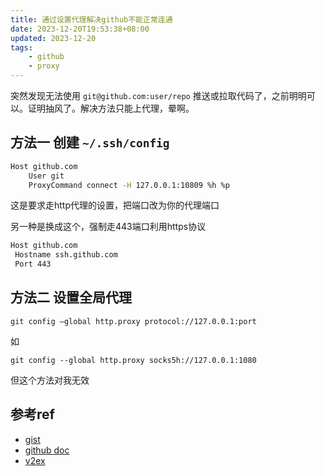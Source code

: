 ```yaml
---
title: 通过设置代理解决github不能正常连通
date: 2023-12-20T19:53:38+08:00
updated: 2023-12-20
tags:
    - github
    - proxy
---
```

突然发现无法使用 `git@github.com:user/repo` 推送或拉取代码了，之前明明可以。证明抽风了。解决方法只能上代理，晕啊。

## 方法一 创建 `~/.ssh/config`
```bash
Host github.com
    User git
    ProxyCommand connect -H 127.0.0.1:10809 %h %p
```

这是要求走http代理的设置，把端口改为你的代理端口

另一种是换成这个，强制走443端口利用https协议
```bash
Host github.com
 Hostname ssh.github.com
 Port 443
```

## 方法二 设置全局代理
`git config –global http.proxy protocol://127.0.0.1:port`

如

`git config --global http.proxy socks5h://127.0.0.1:1080`

但这个方法对我无效

## 参考ref
- [gist](https://gist.github.com/bluethon/45766d0a4541ab633e32a49b6c4e4bdd)
- [github doc](https://docs.github.com/en/actions/hosting-your-own-runners/managing-self-hosted-runners/using-a-proxy-server-with-self-hosted-runners)
- [v2ex](https://v2ex.com/t/849046)